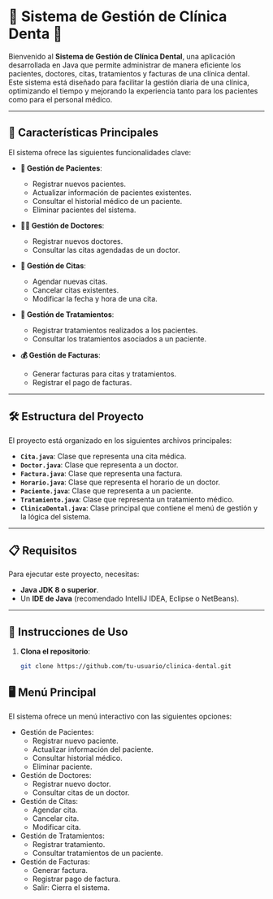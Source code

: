 # 🦷 Sistema de Gestión de Clínica Denta 🏥

Bienvenido al **Sistema de Gestión de Clínica Dental**, una aplicación desarrollada en Java que permite administrar de manera eficiente los pacientes, doctores, citas, tratamientos y facturas de una clínica dental. Este sistema está diseñado para facilitar la gestión diaria de una clínica, optimizando el tiempo y mejorando la experiencia tanto para los pacientes como para el personal médico.

---

## 🌟 Características Principales

El sistema ofrece las siguientes funcionalidades clave:

- **👤 Gestión de Pacientes**:
  - Registrar nuevos pacientes.
  - Actualizar información de pacientes existentes.
  - Consultar el historial médico de un paciente.
  - Eliminar pacientes del sistema.

- **👨‍⚕️ Gestión de Doctores**:
  - Registrar nuevos doctores.
  - Consultar las citas agendadas de un doctor.

- **📅 Gestión de Citas**:
  - Agendar nuevas citas.
  - Cancelar citas existentes.
  - Modificar la fecha y hora de una cita.

- **💊 Gestión de Tratamientos**:
  - Registrar tratamientos realizados a los pacientes.
  - Consultar los tratamientos asociados a un paciente.

- **💰 Gestión de Facturas**:
  - Generar facturas para citas y tratamientos.
  - Registrar el pago de facturas.

---

## 🛠️ Estructura del Proyecto

El proyecto está organizado en los siguientes archivos principales:

- **`Cita.java`**: Clase que representa una cita médica.
- **`Doctor.java`**: Clase que representa a un doctor.
- **`Factura.java`**: Clase que representa una factura.
- **`Horario.java`**: Clase que representa el horario de un doctor.
- **`Paciente.java`**: Clase que representa a un paciente.
- **`Tratamiento.java`**: Clase que representa un tratamiento médico.
- **`ClinicaDental.java`**: Clase principal que contiene el menú de gestión y la lógica del sistema.

---

## 📋 Requisitos

Para ejecutar este proyecto, necesitas:

- **Java JDK 8 o superior**.
- Un **IDE de Java** (recomendado IntelliJ IDEA, Eclipse o NetBeans).

---

## 🚀 Instrucciones de Uso

1. **Clona el repositorio**:
   ```bash
   git clone https://github.com/tu-usuario/clinica-dental.git

## 🖥️ Menú Principal

El sistema ofrece un menú interactivo con las siguientes opciones:

- Gestión de Pacientes:
  - Registrar nuevo paciente.
  - Actualizar información del paciente.
  - Consultar historial médico.
  - Eliminar paciente.
- Gestión de Doctores:
  - Registrar nuevo doctor.
  - Consultar citas de un doctor.
- Gestión de Citas:
  - Agendar cita.
  - Cancelar cita.
  - Modificar cita.
- Gestión de Tratamientos:
  - Registrar tratamiento.
  - Consultar tratamientos de un paciente.
- Gestión de Facturas:
  - Generar factura.
  - Registrar pago de factura.
  - Salir: Cierra el sistema.

